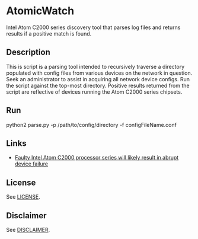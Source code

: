 # AtomicWatch
Intel Atom C2000 series discovery tool that parses log files and returns results if a positive match is found. 

## Description
This is script is a parsing tool intended to recursively traverse a directory populated with config files from various devices on the network in question.
Seek an administrator to assist in acquiring all network device configs.
Run the script against the top-most directory.
Positive results returned from the script are reflective of devices running the Atom C2000 series chipsets.

## Run
python2 parse.py -p /path/to/config/directory -f configFileName.conf

## Links
* [Faulty Intel Atom C2000 processor series will likely result in abrupt device failure](https://www.iad.gov/iad/library/ia-advisories-alerts/faulty-intel-atom-c2000-processor.cfm)

## License
See [LICENSE](./LICENSE.md).

## Disclaimer
See [DISCLAIMER](./DISCLAIMER.md).
